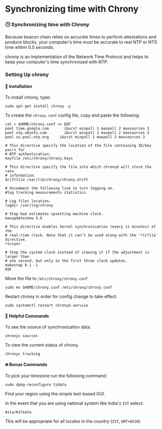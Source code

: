 # Synchronizing time with Chrony

### 🕒 Synchronizing time with Chrony <a href="#id-5.-synchronizing-time-with-chrony" id="id-5.-synchronizing-time-with-chrony"></a>

Because beacon chain relies on accurate times to perform attestations and produce blocks, your computer's time must be accurate to real NTP or NTS time within 0.5 seconds.

chrony is an implementation of the Network Time Protocol and helps to keep your computer's time synchronized with NTP.

### Setting Up chrony <a href="#setting-up-chrony" id="setting-up-chrony"></a>

#### 🐣 Installation <a href="#installation" id="installation"></a>

To install chrony, type:

```
sudo apt-get install chrony -y
```

To create the `chrony.conf` config file, copy and paste the following:

```
cat > $HOME/chrony.conf << EOF
pool time.google.com       iburst minpoll 1 maxpoll 2 maxsources 3
pool ntp.ubuntu.com        iburst minpoll 1 maxpoll 2 maxsources 3
pool us.pool.ntp.org     iburst minpoll 1 maxpoll 2 maxsources 3

# This directive specify the location of the file containing ID/key pairs for
# NTP authentication.
keyfile /etc/chrony/chrony.keys

# This directive specify the file into which chronyd will store the rate
# information.
driftfile /var/lib/chrony/chrony.drift

# Uncomment the following line to turn logging on.
#log tracking measurements statistics

# Log files location.
logdir /var/log/chrony

# Stop bad estimates upsetting machine clock.
maxupdateskew 5.0

# This directive enables kernel synchronisation (every 11 minutes) of the
# real-time clock. Note that it can’t be used along with the 'rtcfile' directive.
rtcsync

# Step the system clock instead of slewing it if the adjustment is larger than
# one second, but only in the first three clock updates.
makestep 0.1 -1
EOF
```

Move the file to `/etc/chrony/chrony.conf`

```
sudo mv $HOME/chrony.conf /etc/chrony/chrony.conf
```

Restart chrony in order for config change to take effect.

```
sudo systemctl restart chronyd.service
```

#### 🤖 Helpful Commands <a href="#helpful-commands" id="helpful-commands"></a>

To see the source of synchronization data.

```
chronyc sources
```

To view the current status of chrony.

```
chronyc tracking
```

#### 🔥 Bonus Commands <a href="#bonus-commands" id="bonus-commands"></a>

To pick your timezone run the following command:

```
sudo dpkg-reconfigure tzdata
```

Find your region using the simple text-based GUI.

In the event that you are using national system like India's `IST` select:

```
Asia/Kolkata
```

This will be appropriate for all locales in the country (`IST`, `GMT+0530`).
